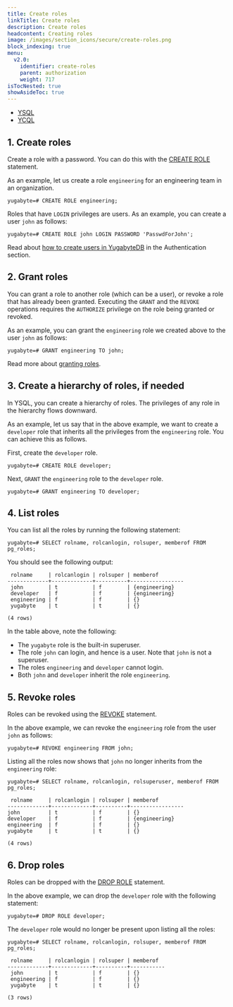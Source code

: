 ```yaml
---
title: Create roles
linkTitle: Create roles
description: Create roles
headcontent: Creating roles
image: /images/section_icons/secure/create-roles.png
block_indexing: true
menu:
  v2.0:
    identifier: create-roles
    parent: authorization
    weight: 717
isTocNested: true
showAsideToc: true
---
```


<ul class="nav nav-tabs-alt nav-tabs-yb">

  <li >
    <a href="/latest/secure/authorization/create-roles" class="nav-link active">
      <i class="icon-postgres" aria-hidden="true"></i>
      YSQL
    </a>
  </li>

  <li >
    <a href="/latest/secure/authorization/create-roles-ycql" class="nav-link">
      <i class="icon-cassandra" aria-hidden="true"></i>
      YCQL
    </a>
  </li>

</ul>

## 1. Create roles

Create a role with a password. You can do this with the [CREATE ROLE](../../../api/ysql/commands/dcl_create_role/) statement.

As an example, let us create a role `engineering` for an engineering team in an organization.

```postgresql
yugabyte=# CREATE ROLE engineering;
```

Roles that have `LOGIN` privileges are users. As an example, you can create a user `john` as follows:

```postgresql
yugabyte=# CREATE ROLE john LOGIN PASSWORD 'PasswdForJohn';
```

Read about [how to create users in YugabyteDB](../../authentication/ysql-authentication/) in the Authentication section.

## 2. Grant roles

You can grant a role to another role (which can be a user), or revoke a role that has already been granted. Executing the `GRANT` and the `REVOKE` operations requires the `AUTHORIZE` privilege on the role being granted or revoked.

As an example, you can grant the `engineering` role we created above to the user `john` as follows:

```postgresql
yugabyte=# GRANT engineering TO john;
```

Read more about [granting roles](../../../api/ysql/commands/dcl_grant/).

## 3. Create a hierarchy of roles, if needed

In YSQL, you can create a hierarchy of roles. The privileges of any role in the hierarchy flows downward.

As an example, let us say that in the above example, we want to create a `developer` role that inherits all the privileges from the `engineering` role. You can achieve this as follows.

First, create the `developer` role.

```postgresql
yugabyte=# CREATE ROLE developer;
```

Next, `GRANT` the `engineering` role to the `developer` role.

```postgresql
yugabyte=# GRANT engineering TO developer;
```

## 4. List roles

You can list all the roles by running the following statement:

```postgresql
yugabyte=# SELECT rolname, rolcanlogin, rolsuper, memberof FROM pg_roles;
```

You should see the following output:

```
 rolname     | rolcanlogin | rolsuper | memberof
-------------+-------------+----------+-----------------
 john        | t           | f        | {engineering}
 developer   | f           | f        | {engineering}
 engineering | f           | f        | {}
 yugabyte    | t           | t        | {}

(4 rows)
```

In the table above, note the following:

* The `yugabyte` role is the built-in superuser.
* The role `john` can login, and hence is a user. Note that `john` is not a superuser.
* The roles `engineering` and `developer` cannot login.
* Both `john` and `developer` inherit the role `engineering`.

## 5. Revoke roles

Roles can be revoked using the [REVOKE](../../../api/ysql/commands/dcl_revoke/) statement.

In the above example, we can revoke the `engineering` role from the user `john` as follows:

```postgresql
yugabyte=# REVOKE engineering FROM john;
```

Listing all the roles now shows that `john` no longer inherits from the `engineering` role:

```postgresql
yugabyte=# SELECT rolname, rolcanlogin, rolsuperuser, memberof FROM pg_roles;
```

```
 rolname     | rolcanlogin | rolsuper | memberof
-------------+-------------+----------+-----------------
john         | t           | f        | {}
developer    | f           | f        | {engineering}
engineering  | f           | f        | {}
yugabyte     | t           | t        | {}

(4 rows)
```

## 6. Drop roles

Roles can be dropped with the [DROP ROLE](../../../api/ysql/commands/dcl_drop_role/) statement.

In the above example, we can drop the `developer` role with the following statement:

```postgresql
yugabyte=# DROP ROLE developer;
```

The `developer` role would no longer be present upon listing all the roles:

```postgresql
yugabyte=# SELECT rolname, rolcanlogin, rolsuper, memberof FROM pg_roles;
```

```
 rolname     | rolcanlogin | rolsuper | memberof
-------------+-------------+----------+-----------
 john        | t           | f        | {}
 engineering | f           | f        | {}
 yugabyte    | t           | t        | {}

(3 rows)
```
